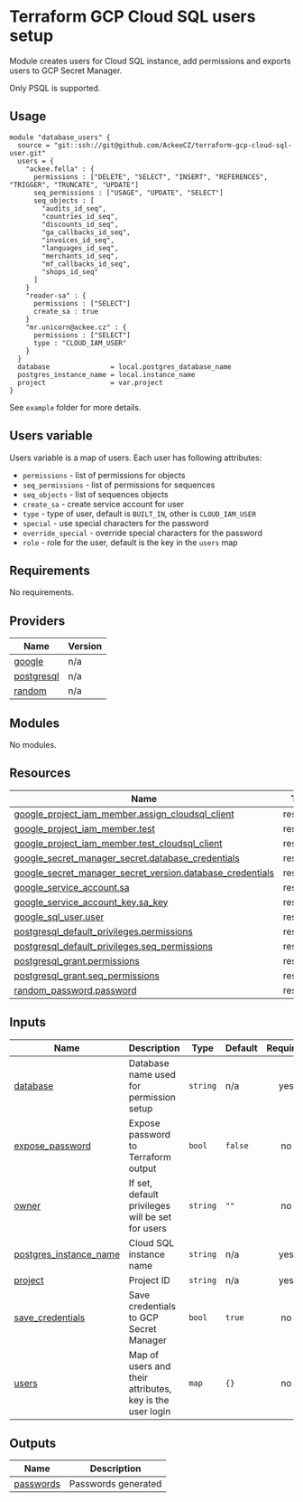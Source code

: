 # Terraform GCP Cloud SQL users setup

Module creates users for Cloud SQL instance, add permissions and exports users to GCP Secret Manager.

Only PSQL is supported.

## Usage

```hcl
module "database_users" {
  source = "git::ssh://git@github.com/AckeeCZ/terraform-gcp-cloud-sql-user.git"
  users = {
    "ackee.fella" : {
      permissions : ["DELETE", "SELECT", "INSERT", "REFERENCES", "TRIGGER", "TRUNCATE", "UPDATE"]
      seq_permissions : ["USAGE", "UPDATE", "SELECT"]
      seq_objects : [
        "audits_id_seq",
        "countries_id_seq",
        "discounts_id_seq",
        "ga_callbacks_id_seq",
        "invoices_id_seq",
        "languages_id_seq",
        "merchants_id_seq",
        "mf_callbacks_id_seq",
        "shops_id_seq"
      ]
    }
    "reader-sa" : {
      permissions : ["SELECT"]
      create_sa : true
    }
    "mr.unicorn@ackee.cz" : {
      permissions : ["SELECT"]
      type : "CLOUD_IAM_USER"
    }
  }
  database               = local.postgres_database_name
  postgres_instance_name = local.instance_name
  project                = var.project
}
```

See `example` folder for more details.

## Users variable

Users variable is a map of users. Each user has following attributes:

 * `permissions` - list of permissions for objects
 * `seq_permissions` - list of permissions for sequences
 * `seq_objects` - list of sequences objects
 * `create_sa` - create service account for user
 * `type` - type of user, default is `BUILT_IN`, other is `CLOUD_IAM_USER`
 * `special` - use special characters for the password
 * `override_special` - override special characters for the password
 * `role` - role for the user, default is the key in the `users` map

<!-- BEGINNING OF PRE-COMMIT-TERRAFORM DOCS HOOK -->
## Requirements

No requirements.

## Providers

| Name | Version |
|------|---------|
| <a name="provider_google"></a> [google](#provider\_google) | n/a |
| <a name="provider_postgresql"></a> [postgresql](#provider\_postgresql) | n/a |
| <a name="provider_random"></a> [random](#provider\_random) | n/a |

## Modules

No modules.

## Resources

| Name | Type |
|------|------|
| [google_project_iam_member.assign_cloudsql_client](https://registry.terraform.io/providers/hashicorp/google/latest/docs/resources/project_iam_member) | resource |
| [google_project_iam_member.test](https://registry.terraform.io/providers/hashicorp/google/latest/docs/resources/project_iam_member) | resource |
| [google_project_iam_member.test_cloudsql_client](https://registry.terraform.io/providers/hashicorp/google/latest/docs/resources/project_iam_member) | resource |
| [google_secret_manager_secret.database_credentials](https://registry.terraform.io/providers/hashicorp/google/latest/docs/resources/secret_manager_secret) | resource |
| [google_secret_manager_secret_version.database_credentials](https://registry.terraform.io/providers/hashicorp/google/latest/docs/resources/secret_manager_secret_version) | resource |
| [google_service_account.sa](https://registry.terraform.io/providers/hashicorp/google/latest/docs/resources/service_account) | resource |
| [google_service_account_key.sa_key](https://registry.terraform.io/providers/hashicorp/google/latest/docs/resources/service_account_key) | resource |
| [google_sql_user.user](https://registry.terraform.io/providers/hashicorp/google/latest/docs/resources/sql_user) | resource |
| [postgresql_default_privileges.permissions](https://registry.terraform.io/providers/cyrilgdn/postgresql/latest/docs/resources/default_privileges) | resource |
| [postgresql_default_privileges.seq_permissions](https://registry.terraform.io/providers/cyrilgdn/postgresql/latest/docs/resources/default_privileges) | resource |
| [postgresql_grant.permissions](https://registry.terraform.io/providers/cyrilgdn/postgresql/latest/docs/resources/grant) | resource |
| [postgresql_grant.seq_permissions](https://registry.terraform.io/providers/cyrilgdn/postgresql/latest/docs/resources/grant) | resource |
| [random_password.password](https://registry.terraform.io/providers/hashicorp/random/latest/docs/resources/password) | resource |

## Inputs

| Name | Description | Type | Default | Required |
|------|-------------|------|---------|:--------:|
| <a name="input_database"></a> [database](#input\_database) | Database name used for permission setup | `string` | n/a | yes |
| <a name="input_expose_password"></a> [expose\_password](#input\_expose\_password) | Expose password to Terraform output | `bool` | `false` | no |
| <a name="input_owner"></a> [owner](#input\_owner) | If set, default privileges will be set for users | `string` | `""` | no |
| <a name="input_postgres_instance_name"></a> [postgres\_instance\_name](#input\_postgres\_instance\_name) | Cloud SQL instance name | `string` | n/a | yes |
| <a name="input_project"></a> [project](#input\_project) | Project ID | `string` | n/a | yes |
| <a name="input_save_credentials"></a> [save\_credentials](#input\_save\_credentials) | Save credentials to GCP Secret Manager | `bool` | `true` | no |
| <a name="input_users"></a> [users](#input\_users) | Map of users and their attributes, key is the user login | `map` | `{}` | no |

## Outputs

| Name | Description |
|------|-------------|
| <a name="output_passwords"></a> [passwords](#output\_passwords) | Passwords generated |
<!-- END OF PRE-COMMIT-TERRAFORM DOCS HOOK -->
